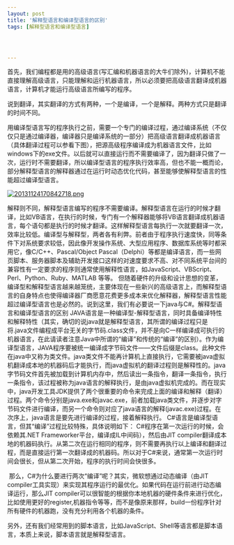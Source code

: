```yaml
---
layout: post
title: '解释型语言和编译型语言的区别'
tags: [解释型语言和编译型语言]




---
```


​	首先，我们编程都是用的高级语言(写汇编和机器语言的大牛们除外)，计算机不能直接理解高级语言，只能理解和运行机器语言，所以必须要把高级语言翻译成机器语言，计算机才能运行高级语言所编写的程序。

​	说到翻译，其实翻译的方式有两种，一个是编译，一个是解释。两种方式只是翻译的时间不同。

<!--more-->

​	用编译型语言写的程序执行之前，需要一个专门的编译过程，通过编译系统（不仅仅只是通过编译器，编译器只是编译系统的一部分）把高级语言翻译成机器语言（具体翻译过程可以参看下图），把源高级程序编译成为机器语言文件，比如windows下的exe文件。以后就可以直接运行而不需要编译了，因为翻译只做了一次，运行时不需要翻译，所以编译型语言的程序执行效率高，但也不能一概而论，部分解释型语言的解释器通过在运行时动态优化代码，甚至能够使解释型语言的性能超过编译型语言。

[![20131124170842718.png](https://i.postimg.cc/8PJR996Y/20131124170842718.png)](https://postimg.cc/RNmJnPG1)

​	解释则不同，解释型语言编写的程序不需要编译。解释型语言在运行的时候才翻译，比如VB语言，在执行的时候，专门有一个解释器能够将VB语言翻译成机器语言，每个语句都是执行的时候才翻译。这样解释型语言每执行一次就要翻译一次，效率比较低。
​     	编译型与解释型，两者各有利弊。前者由于程序执行速度快，同等条件下对系统要求较低，因此像开发操作系统、大型应用程序、数据库系统等时都采用它，像C/C++、Pascal/Object Pascal（Delphi）等都是编译语言，而一些网页脚本、服务器脚本及辅助开发接口这样的对速度要求不高、对不同系统平台间的兼容性有一定要求的程序则通常使用解释性语言，如JavaScript、VBScript、Perl、Python、Ruby、MATLAB 等等。
​     	但随着硬件的升级和设计思想的变革，编译型和解释型语言越来越笼统，主要体现在一些新兴的高级语言上，而解释型语言的自身特点也使得编译器厂商愿意花费更多成本来优化解释器，解释型语言性能超过编译型语言也是必然的。
​      	说到这里，我们有必要说一下java与C#。解释型语言和编译型语言的区别
​      	JAVA语言是一种编译型-解释型语言，同时具备编译特性和解释特性（其实，确切的说java就是解释型语言，其所谓的编译过程只是将.java文件编程成平台无关的字节码.class文件，并不是向C一样编译成可执行的机器语言，在此请读者注意Java中所谓的“编译”和传统的“编译”的区别）。作为编译型语言，JAVA程序要被统一编译成字节码文件——文件后缀是class。此种文件在java中又称为类文件。java类文件不能再计算机上直接执行，它需要被java虚拟机翻译成本地的机器码后才能执行，而java虚拟机的翻译过程则是解释性的。java字节码文件首先被加载到计算机内存中，然后读出一条指令，翻译一条指令，执行一条指令，该过程被称为java语言的解释执行，是由java虚拟机完成的。而在现实中，java开发工具JDK提供了两个很重要的命令来完成上面的编译和解释（翻译）过程。两个命令分别是java.exe和javac.exe，前者加载java类文件，并逐步对字节码文件进行编译，而另一个命令则对应了java语言的解释(javac.exe)过程。在次序上，java语言是要先进行编译的过程，接着解释执行。
   	C#语言是编译型语言，但其“编译”过程比较特殊，具体说明如下：
  	C#程序在第一次运行的时候，会依赖其.NET Frameworker平台，编译成IL中间码），然后由JIT compiler翻译成本地的机器码执行。从第二次在运行相同的程序，则不需要再执行以上编译和翻译过程，而是直接运行第一次翻译成的机器码。所以对于C#来说，通常第一次运行时间会很长，但从第二次开始，程序的执行时间会快很多。

​	那么，C#为什么要进行两次“编译”呢？其实，微软想通过动态编译（由JIT compiler工具实现）来实现其程序运行的最优化。如果代码在运行前进行动态编译运行，那么JIT compiler可以很智能的根据你本地机器的硬件条件来进行优化，比如使用更好的register,机器指令等等，而不是像原来那样，build一份程序针对所有硬件的机器跑，没有充分利用各个机器的条件。

​	另外，还有我们经常用到的脚本语言，比如JavaScript、Shell等语言都是脚本语言，本质上来说，脚本语言就是解释型语言。